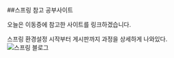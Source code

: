 ##스프링 참고 공부사이트

오늘은 이동증에 참고한 사이트를 링크하겠습니다.

스프링 환경설정 시작부터 게시판까지 과정을 상세하게 나와있다.<br>
![스프링 블로그](http://addio3305.tistory.com/category/Spring?page=2)
